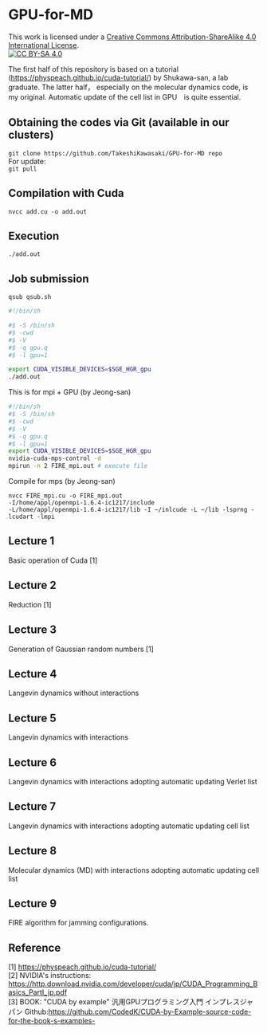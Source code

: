 # GPU-for-MD <br>
This work is licensed under a
[Creative Commons Attribution-ShareAlike 4.0 International License][cc-by-sa].<br>
[![CC BY-SA 4.0][cc-by-sa-image]][cc-by-sa]

[cc-by-sa]: http://creativecommons.org/licenses/by-sa/4.0/
[cc-by-sa-image]: https://licensebuttons.net/l/by-sa/4.0/88x31.png
[cc-by-sa-shield]: https://img.shields.io/badge/License-CC%20BY--SA%204.0-lightgrey.svg

The first half of this repository is based on a tutorial (https://physpeach.github.io/cuda-tutorial/) by Shukawa-san, a lab graduate. 
The latter half， especially on the molecular dynamics code, is my original. Automatic update of the cell list in GPU　is quite essential.

## Obtaining the codes via Git (available in our clusters) <br>
 `git clone https://github.com/TakeshiKawasaki/GPU-for-MD repo` <br>
 For update:<br>
 `git pull` 
 
## Compilation with Cuda <br>
 `nvcc add.cu -o add.out` 

## Execution <br>
`./add.out` 

## Job submission <br>
`qsub qsub.sh` 

```shell:qsub.sh
#!/bin/sh                                                                                                                 

#$ -S /bin/sh                                                                                                             
#$ -cwd                                                                                                                   
#$ -V                                                                                                                     
#$ -q gpu.q                                                                                                               
#$ -l gpu=1                                                                                                               

export CUDA_VISIBLE_DEVICES=$SGE_HGR_gpu
./add.out
```

This is for mpi + GPU (by Jeong-san)
```shell:qsub_mpi.sh
#!/bin/sh
#$ -S /bin/sh
#$ -cwd
#$ -V
#$ -q gpu.q
#$ -l gpu=1
export CUDA_VISIBLE_DEVICES=$SGE_HGR_gpu
nvidia-cuda-mps-control -d
mpirun -n 2 FIRE_mpi.out # execute file
```

Compile for mps (by Jeong-san)
```
nvcc FIRE_mpi.cu -o FIRE_mpi.out 
-I/home/appl/openmpi-1.6.4-ic1217/include 
-L/home/appl/openmpi-1.6.4-ic1217/lib -I ~/inlcude -L ~/lib -lsprng -lcudart -lmpi
```



## Lecture 1 <br>
Basic operation of Cuda [1]
## Lecture 2 <br>
Reduction [1]
## Lecture 3 <br>
Generation of Gaussian random numbers [1]
## Lecture 4 <br>
Langevin dynamics without interactions
## Lecture 5 <br>
Langevin dynamics with interactions
## Lecture 6 <br>
Langevin dynamics with interactions adopting automatic updating Verlet list 
## Lecture 7 <br>
Langevin dynamics with interactions adopting automatic updating cell list

## Lecture 8 <br>
Molecular dynamics (MD) with interactions adopting automatic updating cell list

## Lecture 9 <be>
FIRE algorithm for jamming configurations.


## Reference <br>
[1] https://physpeach.github.io/cuda-tutorial/ <br>
[2] NVIDIA's instructions:  https://http.download.nvidia.com/developer/cuda/jp/CUDA_Programming_Basics_PartI_jp.pdf <br>
[3] BOOK: "CUDA by example" 汎用GPUプログラミング入門 インプレスジャパン  Github:https://github.com/CodedK/CUDA-by-Example-source-code-for-the-book-s-examples-

